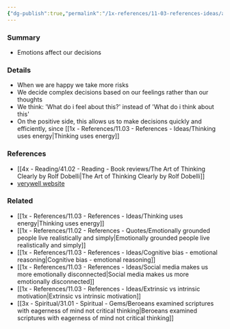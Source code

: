 ```yaml
---
{"dg-publish":true,"permalink":"/1x-references/11-03-references-ideas/affect-heuristic-decisions-by-emotion/"}
---
```



### Summary
- Emotions affect our decisions

### Details
- When we are happy we take more risks
- We decide complex decisions based on our feelings rather than our thoughts
- We think: 'What do i feel about this?' instead of 'What do i think about this'
- On the positive side, this allows us to make decisions quickly and efficiently, since [[1x - References/11.03 - References - Ideas/Thinking uses energy\|Thinking uses energy]]

### References
- [[4x - Reading/41.02 - Reading - Book reviews/The Art of Thinking Clearly by Rolf Dobelli\|The Art of Thinking Clearly by Rolf Dobelli]]
- [verywell website](https://www.verywellmind.com/what-is-the-affect-heuristic-2795028)

### Related
- [[1x - References/11.03 - References - Ideas/Thinking uses energy\|Thinking uses energy]]
- [[1x - References/11.02 - References - Quotes/Emotionally grounded people live realistically and simply\|Emotionally grounded people live realistically and simply]]
- [[1x - References/11.03 - References - Ideas/Cognitive bias - emotional reasoning\|Cognitive bias - emotional reasoning]]
- [[1x - References/11.03 - References - Ideas/Social media makes us more emotionally disconnected\|Social media makes us more emotionally disconnected]]
- [[1x - References/11.03 - References - Ideas/Extrinsic vs intrinsic motivation\|Extrinsic vs intrinsic motivation]]
- [[3x - Spiritual/31.01 - Spiritual - Gems/Beroeans examined scriptures with eagerness of mind not critical thinking\|Beroeans examined scriptures with eagerness of mind not critical thinking]]